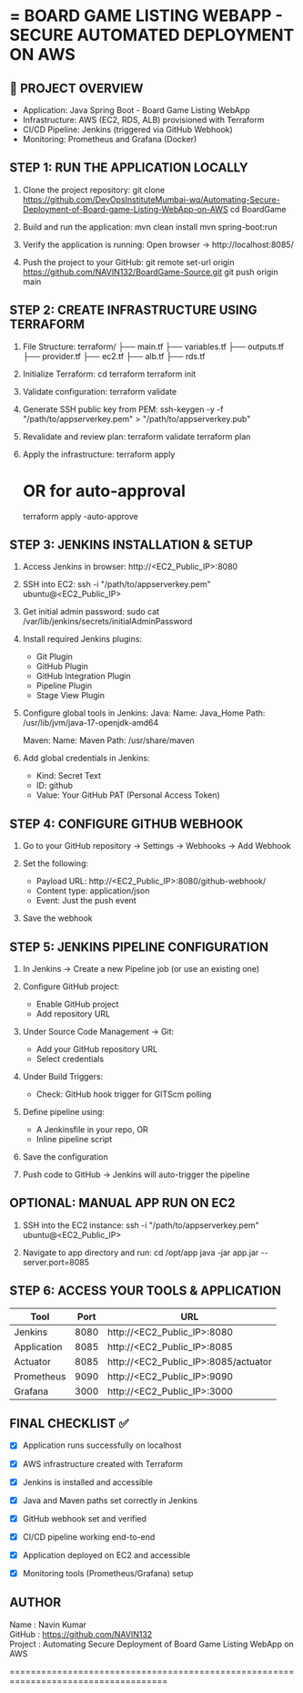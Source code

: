 =
 BOARD GAME LISTING WEBAPP - SECURE AUTOMATED DEPLOYMENT ON AWS
=

📌 PROJECT OVERVIEW
-------------------
- Application: Java Spring Boot - Board Game Listing WebApp
- Infrastructure: AWS (EC2, RDS, ALB) provisioned with Terraform
- CI/CD Pipeline: Jenkins (triggered via GitHub Webhook)
- Monitoring: Prometheus and Grafana (Docker)

STEP 1: RUN THE APPLICATION LOCALLY
------------------------------------------------------------------------------------
1. Clone the project repository:
   git clone https://github.com/DevOpsInstituteMumbai-wq/Automating-Secure-Deployment-of-Board-game-Listing-WebApp-on-AWS
   cd BoardGame

2. Build and run the application:
   mvn clean install
   mvn spring-boot:run

3. Verify the application is running:
   Open browser → http://localhost:8085/

4. Push the project to your GitHub:
   git remote set-url origin https://github.com/NAVIN132/BoardGame-Source.git
   git push origin main


STEP 2: CREATE INFRASTRUCTURE USING TERRAFORM
------------------------------------------------------------------------------------
1. File Structure:
   terraform/
   ├── main.tf
   ├── variables.tf
   ├── outputs.tf
   ├── provider.tf
   ├── ec2.tf
   ├── alb.tf
   ├── rds.tf

2. Initialize Terraform:
   cd terraform
   terraform init

3. Validate configuration:
   terraform validate

4. Generate SSH public key from PEM:
   ssh-keygen -y -f "/path/to/appserverkey.pem" > "/path/to/appserverkey.pub"

5. Revalidate and review plan:
   terraform validate
   terraform plan

6. Apply the infrastructure:
   terraform apply
   # OR for auto-approval
   terraform apply -auto-approve


STEP 3: JENKINS INSTALLATION & SETUP
------------------------------------------------------------------------------------
1. Access Jenkins in browser:
   http://<EC2_Public_IP>:8080

2. SSH into EC2:
   ssh -i "/path/to/appserverkey.pem" ubuntu@<EC2_Public_IP>

3. Get initial admin password:
   sudo cat /var/lib/jenkins/secrets/initialAdminPassword

4. Install required Jenkins plugins:
   - Git Plugin
   - GitHub Plugin
   - GitHub Integration Plugin
   - Pipeline Plugin
   - Stage View Plugin

5. Configure global tools in Jenkins:
   Java:
     Name: Java_Home
     Path: /usr/lib/jvm/java-17-openjdk-amd64

   Maven:
     Name: Maven
     Path: /usr/share/maven

6. Add global credentials in Jenkins:
   - Kind: Secret Text
   - ID: github
   - Value: Your GitHub PAT (Personal Access Token)


STEP 4: CONFIGURE GITHUB WEBHOOK
------------------------------------------------------------------------------------
1. Go to your GitHub repository → Settings → Webhooks → Add Webhook

2. Set the following:
   - Payload URL: http://<EC2_Public_IP>:8080/github-webhook/
   - Content type: application/json
   - Event: Just the push event

3. Save the webhook


STEP 5: JENKINS PIPELINE CONFIGURATION
------------------------------------------------------------------------------------
1. In Jenkins → Create a new Pipeline job (or use an existing one)

2. Configure GitHub project:
   - Enable GitHub project
   - Add repository URL

3. Under Source Code Management → Git:
   - Add your GitHub repository URL
   - Select credentials

4. Under Build Triggers:
   - Check: GitHub hook trigger for GITScm polling

5. Define pipeline using:
   - A Jenkinsfile in your repo, OR
   - Inline pipeline script

6. Save the configuration

7. Push code to GitHub → Jenkins will auto-trigger the pipeline


OPTIONAL: MANUAL APP RUN ON EC2
------------------------------------------------------------------------------------
1. SSH into the EC2 instance:
   ssh -i "/path/to/appserverkey.pem" ubuntu@<EC2_Public_IP>

2. Navigate to app directory and run:
   cd /opt/app
   java -jar app.jar --server.port=8085


STEP 6: ACCESS YOUR TOOLS & APPLICATION
------------------------------------------------------------------------------------
| Tool        | Port | URL                                |
|-------------|------|-------------------------------------|
| Jenkins     | 8080 | http://<EC2_Public_IP>:8080         |
| Application | 8085 | http://<EC2_Public_IP>:8085         |
| Actuator    | 8085 | http://<EC2_Public_IP>:8085/actuator|
| Prometheus  | 9090 | http://<EC2_Public_IP>:9090         |
| Grafana     | 3000 | http://<EC2_Public_IP>:3000         |


FINAL CHECKLIST ✅
------------------------------------------------------------------------------------
- [x] Application runs successfully on localhost
- [x] AWS infrastructure created with Terraform
- [x] Jenkins is installed and accessible
- [x] Java and Maven paths set correctly in Jenkins
- [x] GitHub webhook set and verified
- [x] CI/CD pipeline working end-to-end
- [x] Application deployed on EC2 and accessible
- [x] Monitoring tools (Prometheus/Grafana) setup


AUTHOR
------------------------------------------------------------------------------------
Name    : Navin Kumar  
GitHub  : https://github.com/NAVIN132  
Project : Automating Secure Deployment of Board Game Listing WebApp on AWS

====================================================================================
